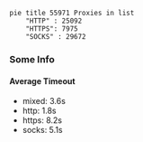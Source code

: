 
```mermaid
pie title 55971 Proxies in list
    "HTTP" : 25092
    "HTTPS": 7975
    "SOCKS" : 29672
```

### Some Info
#### Average Timeout

- mixed: 3.6s
- http: 1.8s
- https: 8.2s
- socks: 5.1s